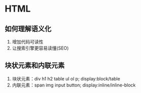<!--
 * @Author: KokoTa
 * @Date: 2023-12-12 10:39:48
 * @LastEditTime: 2023-12-12 10:45:19
 * @LastEditors: KokoTa
 * @Description: 
 * @FilePath: \KokoTa_Site\docs\front\HTML.md
-->
# HTML

## 如何理解语义化

1. 增加代码可读性
2. 让搜索引擎更容易读懂(SEO)

## 块状元素和内联元素

1. 块状元素：div h1 h2 table ul ol p; display:block/table
2. 内联元素：span img input button; display:inline/inline-block
